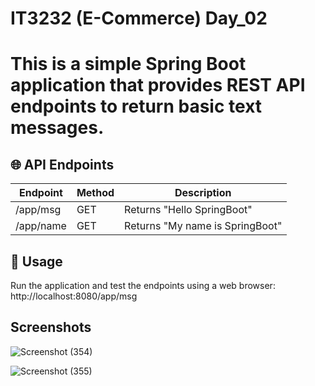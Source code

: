 # IT3232 (E-Commerce) Day_02

# This is a simple Spring Boot application that provides REST API endpoints to return basic text messages.  

## 🌐 API Endpoints  

| Endpoint       | Method | Description                  |
|---------------|--------|------------------------------|
| /app/msg  | GET    | Returns "Hello SpringBoot"    |
| /app/name   | GET    | Returns "My name is SpringBoot" |


## 🔧 Usage  

Run the application and test the endpoints using a web browser: 
http://localhost:8080/app/msg

## Screenshots

![Screenshot (354)](https://github.com/user-attachments/assets/4ed64366-ab9a-45fe-be7c-46e5532f9ff9)

![Screenshot (355)](https://github.com/user-attachments/assets/b9c1b9e0-67f6-4698-a536-e2bda8167006)

